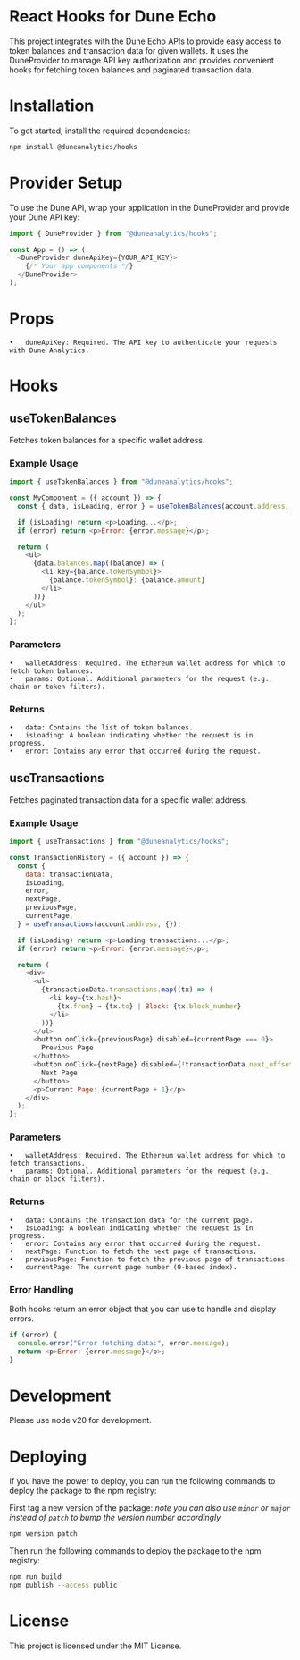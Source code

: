 # React Hooks for Dune Echo

This project integrates with the Dune Echo APIs to provide easy access to token balances and transaction data for given wallets. It uses the DuneProvider to manage API key authorization and provides convenient hooks for fetching token balances and paginated transaction data.

# Installation

To get started, install the required dependencies:

```bash
npm install @duneanalytics/hooks
```

# Provider Setup

To use the Dune API, wrap your application in the DuneProvider and provide your Dune API key:

```javascript
import { DuneProvider } from "@duneanalytics/hooks";

const App = () => (
  <DuneProvider duneApiKey={YOUR_API_KEY}>
    {/* Your app components */}
  </DuneProvider>
);
```

# Props

    •	duneApiKey: Required. The API key to authenticate your requests with Dune Analytics.

# Hooks

## useTokenBalances

Fetches token balances for a specific wallet address.

### Example Usage

```javascript
import { useTokenBalances } from "@duneanalytics/hooks";

const MyComponent = ({ account }) => {
  const { data, isLoading, error } = useTokenBalances(account.address, {});

  if (isLoading) return <p>Loading...</p>;
  if (error) return <p>Error: {error.message}</p>;

  return (
    <ul>
      {data.balances.map((balance) => (
        <li key={balance.tokenSymbol}>
          {balance.tokenSymbol}: {balance.amount}
        </li>
      ))}
    </ul>
  );
};
```

### Parameters

    •	walletAddress: Required. The Ethereum wallet address for which to fetch token balances.
    •	params: Optional. Additional parameters for the request (e.g., chain or token filters).

### Returns

    •	data: Contains the list of token balances.
    •	isLoading: A boolean indicating whether the request is in progress.
    •	error: Contains any error that occurred during the request.

## useTransactions

Fetches paginated transaction data for a specific wallet address.

### Example Usage

```javascript
import { useTransactions } from "@duneanalytics/hooks";

const TransactionHistory = ({ account }) => {
  const {
    data: transactionData,
    isLoading,
    error,
    nextPage,
    previousPage,
    currentPage,
  } = useTransactions(account.address, {});

  if (isLoading) return <p>Loading transactions...</p>;
  if (error) return <p>Error: {error.message}</p>;

  return (
    <div>
      <ul>
        {transactionData.transactions.map((tx) => (
          <li key={tx.hash}>
            {tx.from} → {tx.to} | Block: {tx.block_number}
          </li>
        ))}
      </ul>
      <button onClick={previousPage} disabled={currentPage === 0}>
        Previous Page
      </button>
      <button onClick={nextPage} disabled={!transactionData.next_offset}>
        Next Page
      </button>
      <p>Current Page: {currentPage + 1}</p>
    </div>
  );
};
```

### Parameters

    •	walletAddress: Required. The Ethereum wallet address for which to fetch transactions.
    •	params: Optional. Additional parameters for the request (e.g., chain or block filters).

### Returns

    •	data: Contains the transaction data for the current page.
    •	isLoading: A boolean indicating whether the request is in progress.
    •	error: Contains any error that occurred during the request.
    •	nextPage: Function to fetch the next page of transactions.
    •	previousPage: Function to fetch the previous page of transactions.
    •	currentPage: The current page number (0-based index).

### Error Handling

Both hooks return an error object that you can use to handle and display errors.

```javascript
if (error) {
  console.error("Error fetching data:", error.message);
  return <p>Error: {error.message}</p>;
}
```

# Development

Please use node v20 for development.

# Deploying

If you have the power to deploy, you can run the following commands to deploy the package to the npm registry:

First tag a new version of the package:
_note you can also use `minor` or `major` instead of `patch` to bump the version number accordingly_

```bash
npm version patch
```

Then run the following commands to deploy the package to the npm registry:

```bash
npm run build
npm publish --access public
```

# License

This project is licensed under the MIT License.
